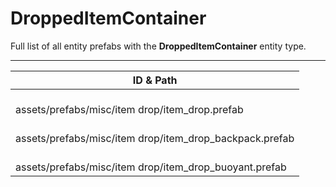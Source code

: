 # DroppedItemContainer
Full list of all <Badge type="warning" text="3"/> entity prefabs with the **DroppedItemContainer** entity type.

---
| ID & Path |
| --- |
| <Badge type="tip" text="545786656"/> <br> assets/prefabs/misc/item drop/item_drop.prefab |
| <Badge type="tip" text="1519640547"/> <br> assets/prefabs/misc/item drop/item_drop_backpack.prefab |
| <Badge type="tip" text="146366564"/> <br> assets/prefabs/misc/item drop/item_drop_buoyant.prefab |
